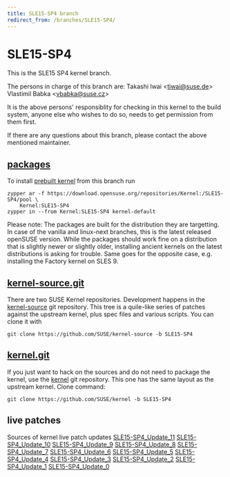 ```yaml
---
title: SLE15-SP4 branch
redirect_from: /branches/SLE15-SP4/
---
```

# SLE15-SP4
This is the SLE15 SP4 kernel branch.

The persons in charge of this branch are:
Takashi Iwai <[tiwai@suse.de](mailto:tiwai@suse.de?subject=SLE15-SP4%20branch)>
Vlastimil Babka <[vbabka@suse.cz](mailto:vbabka@suse.cz?subject=SLE15-SP4%20branch)>

It is the above persons' responsiblity for checking in this kernel to
the build system, anyone else who wishes to do so, needs to get
permission from them first.

If there are any questions about this branch, please contact the above
mentioned maintainer.


## [packages](https://download.opensuse.org/repositories/Kernel:/SLE15-SP4)
To install
[prebuilt kernel](https://download.opensuse.org/repositories/Kernel:/SLE15-SP4)
from this branch run

```
zypper ar -f https://download.opensuse.org/repositories/Kernel:/SLE15-SP4/pool \
    Kernel:SLE15-SP4
zypper in --from Kernel:SLE15-SP4 kernel-default
```

Please note: The packages are built for the distribution they are
targetting. In case of the vanilla and linux-next branches, this is the
latest released openSUSE version. While the packages should work
fine on a distribution that is slightly newer or slightly older,
installing ancient kernels on the latest distributions is asking for
trouble. Same goes for the opposite case, e.g. installing the Factory
kernel on SLES 9.

## [kernel-source.git](https://github.com/SUSE/kernel-source/tree/SLE15-SP4)
There are two SUSE Kernel repositories. Development happens in the
[kernel-source](https://github.com/SUSE/kernel-source/tree/SLE15-SP4)
git repository. This tree is a quile-like series of patches against the
upstream kernel, plus spec files and various scripts. You can clone it
with

```
git clone https://github.com/SUSE/kernel-source -b SLE15-SP4
```

## [kernel.git](https://github.com/SUSE/kernel/tree/SLE15-SP4)
If you just want to hack on the sources and do not need to package the
kernel, use the [kernel](https://github.com/SUSE/kernel/tree/SLE15-SP4)
git repository. This one has the same layout as the upstream kernel. Clone
command:

```
git clone https://github.com/SUSE/kernel -b SLE15-SP4
```

## live patches
Sources of kernel live patch updates [SLE15-SP4_Update_11](https://github.com/SUSE/kernel-livepatch/tree/SLE15-SP4_Update_11) [SLE15-SP4_Update_10](https://github.com/SUSE/kernel-livepatch/tree/SLE15-SP4_Update_10) [SLE15-SP4_Update_9](https://github.com/SUSE/kernel-livepatch/tree/SLE15-SP4_Update_9) [SLE15-SP4_Update_8](https://github.com/SUSE/kernel-livepatch/tree/SLE15-SP4_Update_8) [SLE15-SP4_Update_7](https://github.com/SUSE/kernel-livepatch/tree/SLE15-SP4_Update_7) [SLE15-SP4_Update_6](https://github.com/SUSE/kernel-livepatch/tree/SLE15-SP4_Update_6) [SLE15-SP4_Update_5](https://github.com/SUSE/kernel-livepatch/tree/SLE15-SP4_Update_5) [SLE15-SP4_Update_4](https://github.com/SUSE/kernel-livepatch/tree/SLE15-SP4_Update_4) [SLE15-SP4_Update_3](https://github.com/SUSE/kernel-livepatch/tree/SLE15-SP4_Update_3) [SLE15-SP4_Update_2](https://github.com/SUSE/kernel-livepatch/tree/SLE15-SP4_Update_2) [SLE15-SP4_Update_1](https://github.com/SUSE/kernel-livepatch/tree/SLE15-SP4_Update_1) [SLE15-SP4_Update_0](https://github.com/SUSE/kernel-livepatch/tree/SLE15-SP4_Update_0)
